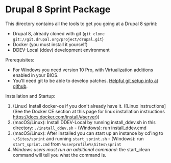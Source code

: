 # Drupal 8 Sprint Package

This directory contains all the tools to get you going at a Drupal 8 sprint:

* Drupal 8, already cloned with git (`git clone git://git.drupal.org/project/drupal.git`)
* Docker (you must install it yourself)
* DDEV-Local (ddev) development environment

Prerequisites: 

* For Windows you need version 10 Pro, with Virtualization additions enabled in your BIOS.
* You'll need git to be able to develop patches. [Helpful git setup info at github](https://help.github.com/articles/set-up-git/).

Installation and Startup:

1. (Linux) Install docker-ce if you don't already have it. ([Linux instructions](See the Docker CE section at this page for linux installation instructions https://docs.docker.com/install/#server))
2. (macOS/Linux): Install DDEV-Local by running install_ddev.sh in this directory: `./install_ddev.sh` - (Windows): run install_ddev.cmd
3. (macOS/Linux): After installed you can start up an instance by cd'ing to `~/Sites/sprint` and running `start_sprint.sh` - (Windows): run `start_sprint.cmd` from `%userprofile%\Sites\sprint`
4. _Windows users must run an additional command_: the start_clean command will tell you what the command is.
